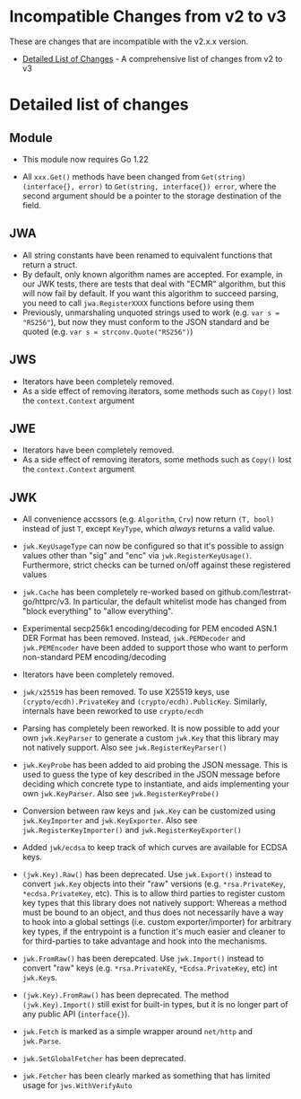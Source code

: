# Incompatible Changes from v2 to v3

These are changes that are incompatible with the v2.x.x version.

* [Detailed List of Changes](#detailed-list-of-changes) - A comprehensive list of changes from v2 to v3

# Detailed list of changes

## Module

* This module now requires Go 1.22

* All `xxx.Get()` methods have been changed from `Get(string) (interface{}, error)` to
  `Get(string, interface{}) error`, where the second argument should be a pointer
  to the storage destination of the field.

## JWA

* All string constants have been renamed to equivalent functions that return a struct.
* By default, only known algorithm names are accepted. For example, in our JWK tests,
  there are tests that deal with "ECMR" algorithm, but this will now fail by default.
  If you want this algorithm to succeed parsing, you need to call `jwa.RegisterXXXX`
  functions before using them
* Previously, unmarshaling unquoted strings used to work (e.g. `var s = "RS256"`),
  but now they must conform to the JSON standard and be quoted (e.g. `var s = strconv.Quote("RS256")`)

## JWS

* Iterators have been completely removed.
* As a side effect of removing iterators, some methods such as `Copy()` lost the
  `context.Context` argument

## JWE

* Iterators have been completely removed.
* As a side effect of removing iterators, some methods such as `Copy()` lost the
  `context.Context` argument

## JWK

* All convenience accssors (e.g. `Algorithm`, `Crv`) now return `(T, bool)` instead
  of just `T`, except `KeyType`, which _always_ returns a valid value.

* `jwk.KeyUsageType` can now be configured so that it's possible to assign values
  other than "sig" and "enc" via `jwk.RegisterKeyUsage()`. Furthermore, strict
  checks can be turned on/off against these registered values

* `jwk.Cache` has been completely re-worked based on github.com/lestrrat-go/httprc/v3.
  In particular, the default whitelist mode has changed from "block everything" to
  "allow everything".

* Experimental secp256k1 encoding/decoding for PEM encoded ASN.1 DER Format 
  has been removed. Instead, `jwk.PEMDecoder` and `jwk.PEMEncoder` have been
  added to support those who want to perform non-standard PEM encoding/decoding

* Iterators have been completely removed.

* `jwk/x25519` has been removed. To use X25519 keys, use `(crypto/ecdh).PrivateKey` and
  `(crypto/ecdh).PublicKey`. Similarly, internals have been reworked to use `crypto/ecdh`

* Parsing has completely been reworked. It is now possible to add your own `jwk.KeyParser`
  to generate a custom `jwk.Key` that this library may not natively support. Also see
  `jwk.RegisterKeyParser()`

* `jwk.KeyProbe` has been added to aid probing the JSON message. This is used to
  guess the type of key described in the JSON message before deciding which concrete
  type to instantiate, and aids implementing your own `jwk.KeyParser`. Also see
  `jwk.RegisterKeyProbe()`

* Conversion between raw keys and `jwk.Key` can be customized using `jwk.KeyImporter` and `jwk.KeyExporter`.
  Also see `jwk.RegisterKeyImporter()` and `jwk.RegisterKeyExporter()`

* Added `jwk/ecdsa` to keep track of which curves are available for ECDSA keys.

* `(jwk.Key).Raw()` has been deprecated. Use `jwk.Export()` instead to convert `jwk.Key`
  objects into their "raw" versions (e.g. `*rsa.PrivateKey`, `*ecdsa.PrivateKey`, etc).
  This is to allow third parties to register custom key types that this library does not
  natively support: Whereas a method must be bound to an object, and thus does not necessarily
  have a way to hook into a global settings (i.e. custom exporter/importer) for arbitrary
  key types, if the entrypoint is a function it's much easier and cleaner to for third-parties
  to take advantage and hook into the mechanisms.

* `jwk.FromRaw()` has been derepcated. Use `jwk.Import()` instead to convert "raw"
  keys (e.g. `*rsa.PrivateKEy`, `*Ecdsa.PrivateKey`, etc) int `jwk.Key`s.

* `(jwk.Key).FromRaw()` has been deprecated. The method `(jwk.Key).Import()` still exist for
  built-in types, but it is no longer part of any public API (`interface{}`).

* `jwk.Fetch` is marked as a simple wrapper around `net/http` and `jwk.Parse`.

* `jwk.SetGlobalFetcher` has been deprecated.

* `jwk.Fetcher` has been clearly marked as something that has limited
  usage for `jws.WithVerifyAuto`
